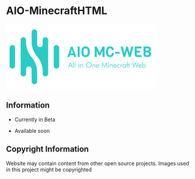 # AIO-MinecraftHTML
![alt text](https://github.com/bijju089/AIO-MinecraftHTML/blob/main/assets/images/logo.png?raw=true)

## Information
* Currently in Beta
- Available soon

## Copyright Information
Website may contain content from other open source projects.
Images used in this project might be copyrighted
